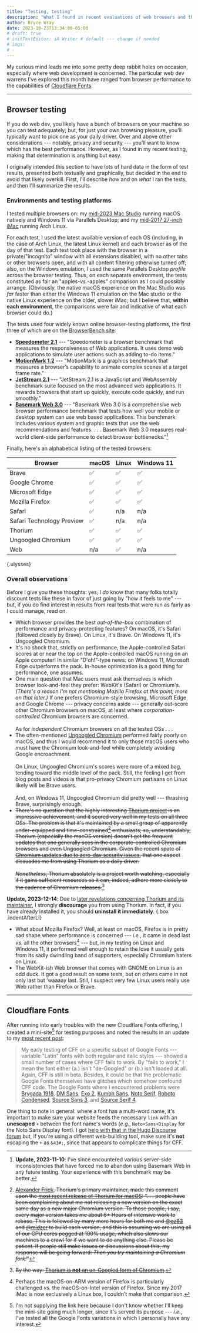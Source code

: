 ```yaml
---
title: "Testing, testing"
description: "What I found in recent evaluations of web browsers and the new Cloudflare Fonts service."
author: Bryce Wray
date: 2023-10-23T13:34:00-05:00
# draft: true
# initTextEditor: iA Writer # default --- change if needed
# imgs:
# -
---
```


My curious mind leads me into some pretty deep rabbit holes on occasion, especially where web development is concerned. The particular web dev warrens I've explored this month have ranged from browser performance to the capabilities of [Cloudflare Fonts](https://blog.cloudflare.com/cloudflare-fonts-enhancing-website-privacy-speed/).

<!--more-->

----

## Browser testing

If you do web dev, you likely have a bunch of browsers on your machine so you can test adequately; but, for just your own browsing pleasure, you'll typically want to pick one as your daily driver. Over and above other considerations --- notably, privacy and security --- you'll want to know which has the best performance. However, as I found in my recent testing, making that determination is anything but easy.

I originally intended this section to have lots of hard data in the form of test results, presented both textually and graphically, but decided in the end to avoid that likely overkill. First, I'll describe *how* and on *what* I ran the tests, and then I'll summarize the results.

### Environments and testing platforms

I tested multiple browsers on: my [mid-2023 Mac Studio](https://support.apple.com/kb/SP894) running macOS natively and Windows 11 via Parallels Desktop; and my [mid-2017 27-inch iMac](https://support.apple.com/kb/SP760) running Arch Linux.

For each test, I used the latest available version of each OS (including, in the case of Arch Linux, the latest Linux kernel) and each browser as of the day of that test. Each test took place with the browser in a private/"incognito" window with all extensions disabled, with no other tabs or other browsers open, and with all content filtering otherwise turned off; also, on the Windows emulation, I used the same Parallels Desktop *profile* across the browser testing. Thus, on each separate environment, the tests constituted as fair an "apples-*vs.*-apples" comparison as I could possibly arrange. (Obviously, the native macOS experience on the Mac Studio was *far* faster than either the Windows 11 emulation on the Mac studio or the native Linux experience on the older, slower iMac; but I believe that, **within each environment**, the comparisons were fair and indicative of what each browser could do.)

The tests used four widely known online browser-testing platforms, the first three of which are on the [BrowserBench site](https://browserbench.org):
- **[Speedometer 2.1](https://browserbench.org/Speedometer2.1/)** --- "Speedometer is a browser benchmark that measures the responsiveness of Web applications. It uses demo web applications to simulate user actions such as adding to-do items."
- **[MotionMark 1.2](https://browserbench.org/MotionMark1.2/)** --- "MotionMark is a graphics benchmark that measures a browser’s capability to animate complex scenes at a target frame rate."
- **[JetStream 2.1](https://browserbench.org/JetStream/)** --- "JetStream 2.1 is a JavaScript and WebAssembly benchmark suite focused on the most advanced web applications. It rewards browsers that start up quickly, execute code quickly, and run smoothly."
- **[Basemark Web 3.0](https://web.basemark.com/)** --- "Basemark Web 3.0 is a comprehensive web browser performance benchmark that tests how well your mobile or desktop system can use web based applications. This benchmark includes various system and graphic tests that use the web recommendations and features. . . . Basemark Web 3.0 measures real-world client-side performance to detect browser bottlenecks."[^inconsistency]

[^inconsistency]: **Update, 2023-11-10**: I've since encountered various server-side inconsistencies that have forced me to abandon using Basemark Web in any future testing. Your experience with this benchmark may be better.

Finally, here's an alphabetical listing of the tested browsers:

| Browser | macOS | Linux | Windows 11 |
|---|---|---|---|
| Brave | <span class="emojis">✅</span> | <span class="emojis">✅</span> | <span class="emojis">✅</span> |
| Google Chrome | <span class="emojis">✅</span> | <span class="emojis">✅</span> | <span class="emojis">✅</span> |
| Microsoft Edge | <span class="emojis">✅</span> | <span class="emojis">✅</span> | <span class="emojis">✅</span> |
| Mozilla Firefox | <span class="emojis">✅</span> | <span class="emojis">✅</span> | <span class="emojis">✅</span> |
| Safari | <span class="emojis">✅</span> | n/a | n/a |
| Safari Technology Preview | <span class="emojis">✅</span> | n/a | n/a |
| Thorium | <span class="emojis">✅</span> | <span class="emojis">✅</span> | <span class="emojis">✅</span> |
| Ungoogled Chromium | <span class="emojis">✅</span> | <span class="emojis">✅</span> | <span class="emojis">✅</span> |
| Web | n/a | <span class="emojis">✅</span> | n/a |
{.ulysses}

### Overall observations

Before I give you these thoughts: yes, I *do* know that many folks totally discount tests like these in favor of just going by "how it feels to me" --- but, if you do find interest in results from real tests that were run as fairly as I could manage, read on.

- Which browser provides the best *out-of-the-box* combination of performance and privacy-protecting features? On macOS, it's Safari (followed closely by Brave). On Linux, it's Brave. On Windows 11, it's Ungoogled Chromium.
- It's no shock that, strictly on performance, the Apple-controlled Safari scores at or near the top on the Apple-controlled macOS running on an Apple computer! In similar “D'oh!”-type news: on Windows 11, Microsoft Edge outperforms the pack. In-house optimization is a good thing for performance, one assumes.
- One main question that Mac users must ask themselves is which browser look-and-feel they prefer: WebKit's (Safari) or Chromium's. *(There's a reason I'm not mentioning Mozilla Firefox at this point; more on that later.)* If one prefers Chromium-style browsing, Microsoft Edge and Google Chrome --- privacy concerns aside --- generally out-score other Chromium browsers on macOS, at least where *corporation-controlled* Chromium browsers are concerned.\
\
As for *independent* Chromium browsers on *all* the tested OSs . . .
- The often-mentioned [Ungoogled Chromium](https://github.com/ungoogled-software/ungoogled-chromium) performed fairly poorly on macOS, and thus I would recommend it to only those macOS users who must have the Chromium look-and-feel while completely avoiding Google encroachment.\
\
On Linux, Ungoogled Chromium's scores were more of a mixed bag, tending toward the middle level of the pack. Still, the feeling I get from blog posts and videos is that pro-privacy Chromium partisans on Linux likely will be Brave users.\
\
And, on Windows 11, Ungoogled Chromium did pretty well --- thrashing Brave, surprisingly enough.
- ~~There's no question that the highly interesting [Thorium project](https://thorium.rocks) is an impressive achievement, and it scored very well in my tests on all three OSs. The problem is that it's maintained by a small group of apparently under-equipped and time-constrained[^MacThorium] enthusiasts; so, understandably, Thorium (especially the macOS version) doesn't get the frequent updates that one generally sees in the corporate-controlled Chromium browsers and even Ungoogled Chromium. Given the recent spate of [Chromium updates due to zero-day security issues](https://www.bleepingcomputer.com/news/security/google-fixes-fifth-actively-exploited-chrome-zero-day-of-2023/), that one aspect dissuades me from using Thorium as a daily driver.~~\
\
~~*Nonetheless*, Thorium absolutely is a project worth watching, especially if it gains sufficient resources so it can, indeed, adhere more closely to the cadence of Chromium releases.~~[^ThoriumUnG]

[^MacThorium]: ~~[Alexander Frick](https://github.com/Alex313031), Thorium's primary maintainer, made this comment upon the [most recent release of Thorium for macOS](https://github.com/Alex313031/Thorium-MacOS/releases/tag/M116.0.5845.169): ”. . . people have been complaining about me not releasing a new version on the exact same day as a new major Chromium version. To those people, I say, every major version takes me about 6+ Hours of intensive work to rebase. This is followed by many more hours for both me and [@gz83](https://github.com/gz83) and [@midzer](https://github.com/midzer) to build each version, and this is assuming we are using all of our CPU cores pegged at 100% usage, which also slows our machines to a crawl for if we want to do anything else. Please be patient. If people still make issues or discussions about this, my response will be going forward: *Then you try maintaining a Chromium fork!*”~~

[^ThoriumUnG]: ~~By the way: [Thorium is **not** an un-Googled form of Chromium](https://github.com/Alex313031/Thorium-Win/issues/1).~~

<strong class="red">Update, 2023-12-14</strong>:  Due to [later revelations concerning Thorium and its maintainer](https://www.reddit.com/r/browsers/comments/18ihls8/dont_use_thorium_browser_if_you_have_it_installed/), I strongly **discourage** you from using Thorium. In fact, if you have already installed it, you should **uninstall it immediately**.
{.box .indentAfterLI}

- What about Mozilla Firefox? Well, at least on macOS, Firefox is in pretty sad shape where performance is concerned --- *i.e.*, it came in dead last *vs.* all the other browsers[^ARM] --- but, in my testing on Linux and Windows 11, it performed well enough to retain the love it usually gets from its sadly dwindling band of supporters, especially Chromium haters on Linux.
- The WebKit-ish Web browser that comes with GNOME on Linux is an odd duck. It got a good result on some tests, but on others came in not only last but ’waaaay last. Still, I suspect very few Linux users really use Web rather than Firefox or Brave.

[^ARM]: Perhaps the macOS-on-ARM version of Firefox is particularly challenged *vs.* the macOS-on-Intel version of Firefox. Since my 2017 iMac is now exclusively a Linux box, I couldn't make that comparison.

----

## Cloudflare Fonts

After running into early troubles with the new Cloudflare Fonts offering, I created a mini-site[^link] for testing purposes and noted the results in an update to my [most recent post](/posts/2023/10/cloudflare-fonts-first-look/):

[^link]: I'm not supplying the link here because I don't know whether I'll keep the mini-site going much longer, since it's served its purpose --- *i.e.*, I've tested all the Google Fonts variations in which I personally have any interest.

> My early testing of CFF on a specific subset of Google Fonts --- variable "Latin" fonts with both regular and italic styles --- showed a small number of cases where CFF fails to work. By "fails to work," I mean the font either (a.) isn't "de-Googled" or (b.) isn't loaded at all. Again, CFF is still in beta. Besides, it could be that the problematic Google Fonts themselves have glitches which somehow confound CFF code. The Google Fonts where I encountered problems were [Brygada 1918](https://fonts.google.com/specimen/Brygada+1918), [DM Sans](https://fonts.google.com/specimen/DM+Sans), [Exo 2](https://fonts.google.com/specimen/Exo+2), [Kumbh Sans](https://fonts.google.com/specimen/Kumbh+Sans), [Noto Serif](https://fonts.google.com/noto/specimen/Noto+Serif), [Roboto Condensed](https://fonts.google.com/specimen/Roboto+Condensed), [Source Sans 3](https://fonts.google.com/specimen/Source+Sans+3), and [Source Serif 4](https://fonts.google.com/specimen/Source+Serif+4).

One thing to note in general: where a font has a multi-word name, it's important to make sure your website feeds the necessary `link` with an **unescaped** `+` between the font name's words (*e.g.*, `Noto+Sans+Display` for the Noto Sans Display font). I got [help with that in the Hugo Discourse forum](https://discourse.gohugo.io/t/how-to-unescape-plus-sign-in-url-re-cloudflare-fonts/46734) but, if you're using a different web-building tool, make sure it's **not** escaping the `+` as `&43#;`, since that appears to complicate things for CFF.
